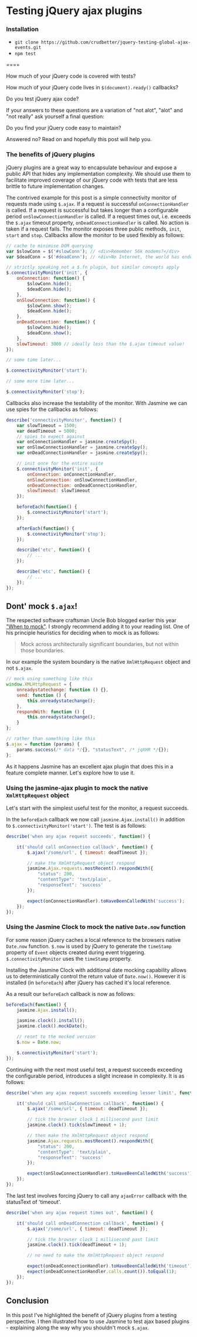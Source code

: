 Testing jQuery ajax plugins
================================

### Installation
- `git clone https://github.com/crudbetter/jquery-testing-global-ajax-events.git`
- `npm test`

====

How much of your jQuery code is covered with tests?

How much of your jQuery code lives in `$(document).ready()` callbacks?

Do you test jQuery ajax code?

If your answers to these questions are a variation of "not alot", "alot" and "not really" ask yourself a final question:

Do you find your jQuery code easy to maintain?

Answered no? Read on and hopefully this post will help you.

### The benefits of jQuery plugins

jQuery plugins are a great way to encapsulate behaviour and expose a public API that hides any implementation complexity. We should use them to facilitate improved coverage of our jQuery code with tests that are less brittle to future implementation changes.

The contrived example for this post is a simple connectivity monitor of requests made using `$.ajax`. If a request is successful `onConnectionHandler` is called. If a request is successful but takes longer than a configurable period `onSlowConnectionHandler` is called. If a request times out, i.e. exceeds the `$.ajax` timeout property, `onDeadConnectionHandler` is called. No action is taken if a request fails. The monitor exposes three public methods, `init`, `start` and `stop`. Callbacks allow the monitor to be used flexibly as follows:

```javascript
// cache to minimise DOM querying
var $slowConn = $('#slowConn'); // <div>Remember 56k modems?</div>
var $deadConn = $('#deadConn'); // <div>No Internet, the world has ended!</div>

// strictly speaking not a $.fn plugin, but similar concepts apply
$.connectivityMonitor('init', {
    onConnection: function() {
        $slowConn.hide();
        $deadConn.hide();
    },
    onSlowConnection: function() {
        $slowConn.show();
        $deadConn.hide();
    },
    onDeadConnection: function() {
        $slowConn.hide();
        $deadConn.show();
    },
    slowTimeout: 3000 // ideally less than the $.ajax timeout value!
});

// some time later...

$.connectivityMonitor('start');

// some more time later...

$.connectivityMonitor('stop');
```
    

Callbacks also increase the testability of the monitor. With Jasmine we can use spies for the callbacks as follows:

```javascript
describe('connectivityMonitor', function() {
    var slowTimeout = 1500;
    var deadTimeout = 5000;
    // spies to expect against
    var onConnectionHandler = jasmine.createSpy();
    var onSlowConnectionHandler = jasmine.createSpy();
    var onDeadConnectionHandler = jasmine.createSpy();

    // init once for the entire suite
    $.connectivityMonitor('init', {
        onConnection: onConnectionHandler,
        onSlowConnection: onSlowConnectionHandler,
        onDeadConnection: onDeadConnectionHandler,
        slowTimeout: slowTimeout
    });

    beforeEach(function() {
        $.connectivityMonitor('start');
    });

    afterEach(function() {
        $.connectivityMonitor('stop');
    });

    describe('etc', function() {
        // ...
    });

    describe('etc', function() {
        // ...
    });
});
```

## Dont' mock `$.ajax`!

The respected software craftsman Uncle Bob blogged earlier this year ["When to mock"][1]. I strongly recommend adding it to your reading list. One of his principle heuristics for deciding when to mock is as follows:

> Mock across architecturally significant boundaries, but not within those boundaries.

In our example the system boundary is the native `XmlHttpRequest` object and not `$.ajax`.

```javascript
// mock using something like this
window.XMLHttpRequest = {
    onreadystatechange: function () {},
    send: function () {
        this.onreadystatechange();
    },
    respondWith: function () {
        this.onreadystatechange();
    }
};

// rather than something like this
$.ajax = function (params) {
    params.success(/* data */{}, "statusText", /* jqXHR */{});
};
```

As it happens Jasmine has an excellent ajax plugin that does this in a feature complete manner. Let's explore how to use it.

### Using the jasmine-ajax plugin to mock the native `XmlHttpRequest` object

Let's start with the simplest useful test for the monitor, a request succeeds.

In the `beforeEach` callback we now call `jasmine.Ajax.install()` in addition to `$.connectivityMonitor('start')`. The test is as follows:

```javascript
describe('when any ajax request succeeds', function() {

    it('should call onConnection callback', function() {
        $.ajax('/some/url', { timeout: deadTimeout });

        // make the XmlHttpRequest object respond
        jasmine.Ajax.requests.mostRecent().respondWith({
            "status": 200,
            "contentType": 'text/plain',
            "responseText": 'success'
        });

        expect(onConnectionHandler).toHaveBeenCalledWith('success');
    });
});
```

### Using the Jasmine Clock to mock the native `Date.now` function

For some reason jQuery caches a local reference to the browsers native `Date.now` function. `$.now` is used by jQuery to generate the `timeStamp` property of `Event` objects created during event triggering. `$.connectivityMonitor` uses the `timeStamp` property.

Installing the Jasmine Clock with additional date mocking capability allows us to deterministically control the return value of `Date.now()`. However it is installed (in `beforeEach`) after jQuery has cached it's local reference.

As a result our `beforeEach` callback is now as follows:

```javascript
beforeEach(function() {
    jasmine.Ajax.install();

    jasmine.clock().install();
    jasmine.clock().mockDate();

    // reset to the mocked version
    $.now = Date.now;

    $.connectivityMonitor('start');
});
```

Continuing with the next most useful test, a request succeeds exceeding the configurable period, introduces a slight increase in complexity. It is as follows:

```javascript
describe('when any ajax request succeeds exceeding lesser limit', function() {

    it('should call onSlowConnection callback', function() {
        $.ajax('/some/url', { timeout: deadTimeout });

        // tick the browser clock 1 millisecond past limit
        jasmine.clock().tick(slowTimeout + 1);

        // then make the XmlHttpRequest object respond
        jasmine.Ajax.requests.mostRecent().respondWith({
            "status": 200,
            "contentType": 'text/plain',
            "responseText": 'success'
        });

        expect(onSlowConnectionHandler).toHaveBeenCalledWith('success');
    });
});
```

The last test involves forcing jQuery to call any `ajaxError` callback with the statusText of 'timeout'.

```javascript
describe('when any ajax request times out', function() {

    it('should call onDeadConnection callback', function() {
        $.ajax('/some/url', { timeout: deadTimeout });

        // tick the browser clock 1 millisecond past limit
        jasmine.clock().tick(deadTimeout + 1);

        // no need to make the XmlHttpRequest object respond

        expect(onDeadConnectionHandler).toHaveBeenCalledWith('timeout');
        expect(onDeadConnectionHandler.calls.count()).toEqual(1);
    });
});
```

## Conclusion

In this post I've highlighted the benefit of jQuery plugins from a testing perspective. I then illustrated how to use Jasmine to test ajax based plugins - explaining along the way why you shouldn't mock `$.ajax`.

 [1]: http://blog.8thlight.com/uncle-bob/2014/05/10/WhenToMock.html
